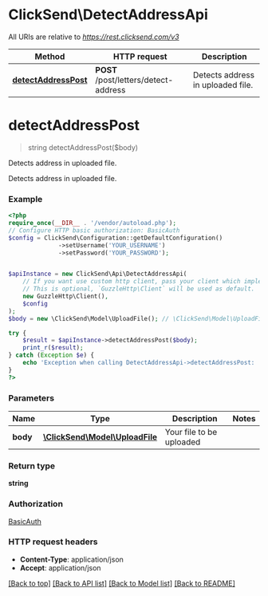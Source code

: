 # ClickSend\DetectAddressApi

All URIs are relative to *https://rest.clicksend.com/v3*

Method | HTTP request | Description
------------- | ------------- | -------------
[**detectAddressPost**](DetectAddressApi.md#detectaddresspost) | **POST** /post/letters/detect-address | Detects address in uploaded file.

# **detectAddressPost**
> string detectAddressPost($body)

Detects address in uploaded file.

Detects address in uploaded file.

### Example
```php
<?php
require_once(__DIR__ . '/vendor/autoload.php');
// Configure HTTP basic authorization: BasicAuth
$config = ClickSend\Configuration::getDefaultConfiguration()
              ->setUsername('YOUR_USERNAME')
              ->setPassword('YOUR_PASSWORD');


$apiInstance = new ClickSend\Api\DetectAddressApi(
    // If you want use custom http client, pass your client which implements `GuzzleHttp\ClientInterface`.
    // This is optional, `GuzzleHttp\Client` will be used as default.
    new GuzzleHttp\Client(),
    $config
);
$body = new \ClickSend\Model\UploadFile(); // \ClickSend\Model\UploadFile | Your file to be uploaded

try {
    $result = $apiInstance->detectAddressPost($body);
    print_r($result);
} catch (Exception $e) {
    echo 'Exception when calling DetectAddressApi->detectAddressPost: ', $e->getMessage(), PHP_EOL;
}
?>
```

### Parameters

Name | Type | Description  | Notes
------------- | ------------- | ------------- | -------------
 **body** | [**\ClickSend\Model\UploadFile**](../Model/UploadFile.md)| Your file to be uploaded |

### Return type

**string**

### Authorization

[BasicAuth](../../README.md#BasicAuth)

### HTTP request headers

 - **Content-Type**: application/json
 - **Accept**: application/json

[[Back to top]](#) [[Back to API list]](../../README.md#documentation-for-api-endpoints) [[Back to Model list]](../../README.md#documentation-for-models) [[Back to README]](../../README.md)

